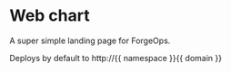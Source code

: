 # Web chart

A super simple landing page for ForgeOps. 

Deploys by default to  http://{{ namespace }}{{ domain }}

